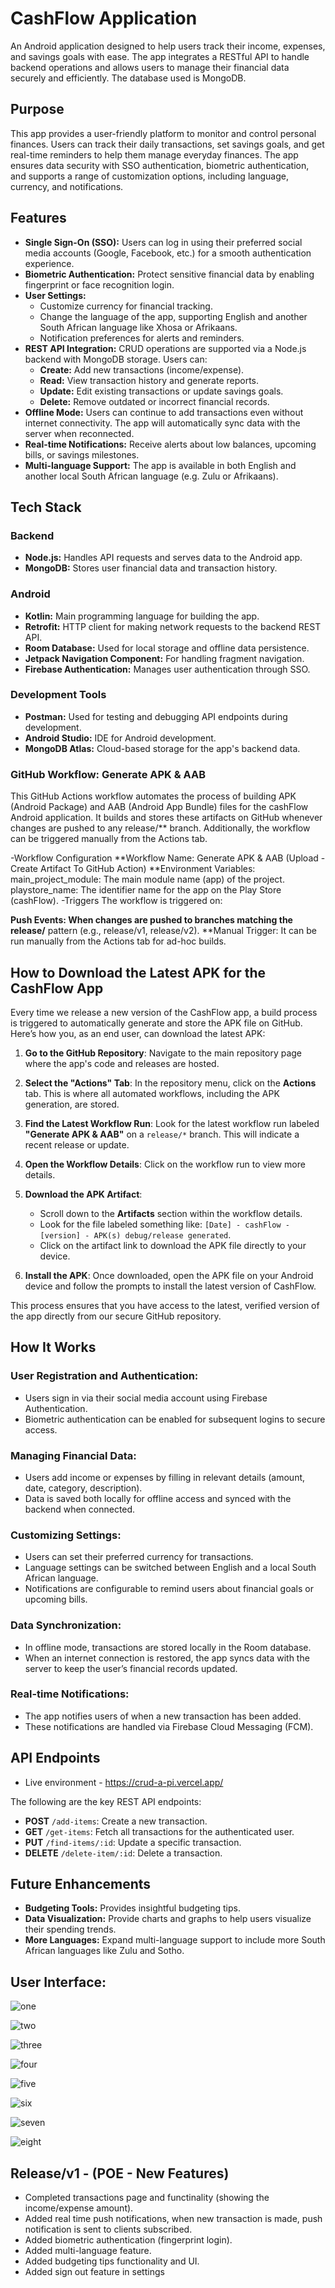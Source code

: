 # CashFlow Application

An Android application designed to help users track their income, expenses, and savings goals with ease. The app integrates a RESTful API to handle backend operations and allows users to manage their financial data securely and efficiently. The database used is MongoDB.

## Purpose

This app provides a user-friendly platform to monitor and control personal finances. Users can track their daily transactions, set savings goals, and get real-time reminders to help them manage everyday finances. The app ensures data security with SSO authentication, biometric authentication, and supports a range of customization options, including language, currency, and notifications.

## Features

- **Single Sign-On (SSO):** Users can log in using their preferred social media accounts (Google, Facebook, etc.) for a smooth authentication experience.
- **Biometric Authentication:** Protect sensitive financial data by enabling fingerprint or face recognition login.
- **User Settings:**
  - Customize currency for financial tracking.
  - Change the language of the app, supporting English and another South African language like Xhosa or Afrikaans.
  - Notification preferences for alerts and reminders.
- **REST API Integration:** CRUD operations are supported via a Node.js backend with MongoDB storage. Users can:
  - **Create:** Add new transactions (income/expense).
  - **Read:** View transaction history and generate reports.
  - **Update:** Edit existing transactions or update savings goals.
  - **Delete:** Remove outdated or incorrect financial records.
- **Offline Mode:** Users can continue to add transactions even without internet connectivity. The app will automatically sync data with the server when reconnected.
- **Real-time Notifications:** Receive alerts about low balances, upcoming bills, or savings milestones.
- **Multi-language Support:** The app is available in both English and another local South African language (e.g. Zulu or Afrikaans).

## Tech Stack

### Backend

- **Node.js:** Handles API requests and serves data to the Android app.
- **MongoDB:** Stores user financial data and transaction history.

### Android

- **Kotlin:** Main programming language for building the app.
- **Retrofit:** HTTP client for making network requests to the backend REST API.
- **Room Database:** Used for local storage and offline data persistence.
- **Jetpack Navigation Component:** For handling fragment navigation.
- **Firebase Authentication:** Manages user authentication through SSO.

### Development Tools

- **Postman:** Used for testing and debugging API endpoints during development.
- **Android Studio:** IDE for Android development.
- **MongoDB Atlas:** Cloud-based storage for the app's backend data.

### GitHub Workflow: Generate APK & AAB
This GitHub Actions workflow automates the process of building APK (Android Package) and AAB (Android App Bundle) files for the cashFlow Android application. It builds and stores these artifacts on GitHub whenever changes are pushed to any release/** branch. Additionally, the workflow can be triggered manually from the Actions tab.

-Workflow Configuration
**Workflow Name: Generate APK & AAB (Upload - Create Artifact To GitHub Action)
**Environment Variables:
main_project_module: The main module name (app) of the project.
playstore_name: The identifier name for the app on the Play Store (cashFlow).
-Triggers
The workflow is triggered on:

**Push Events: When changes are pushed to branches matching the release/** pattern (e.g., release/v1, release/v2).
**Manual Trigger: It can be run manually from the Actions tab for ad-hoc builds.

## How to Download the Latest APK for the CashFlow App

Every time we release a new version of the CashFlow app, a build process is triggered to automatically generate and store the APK file on GitHub. Here’s how you, as an end user, can download the latest APK:

1. **Go to the GitHub Repository**: Navigate to the main repository page where the app's code and releases are hosted.

2. **Select the "Actions" Tab**: In the repository menu, click on the **Actions** tab. This is where all automated workflows, including the APK generation, are stored.

3. **Find the Latest Workflow Run**: Look for the latest workflow run labeled **"Generate APK & AAB"** on a `release/*` branch. This will indicate a recent release or update.

4. **Open the Workflow Details**: Click on the workflow run to view more details.

5. **Download the APK Artifact**:
   - Scroll down to the **Artifacts** section within the workflow details.
   - Look for the file labeled something like: `[Date] - cashFlow - [version] - APK(s) debug/release generated`.
   - Click on the artifact link to download the APK file directly to your device.

6. **Install the APK**: Once downloaded, open the APK file on your Android device and follow the prompts to install the latest version of CashFlow.

This process ensures that you have access to the latest, verified version of the app directly from our secure GitHub repository.


## How It Works

### User Registration and Authentication:

- Users sign in via their social media account using Firebase Authentication.
- Biometric authentication can be enabled for subsequent logins to secure access.

### Managing Financial Data:

- Users add income or expenses by filling in relevant details (amount, date, category, description).
- Data is saved both locally for offline access and synced with the backend when connected.

### Customizing Settings:

- Users can set their preferred currency for transactions.
- Language settings can be switched between English and a local South African language.
- Notifications are configurable to remind users about financial goals or upcoming bills.

### Data Synchronization:

- In offline mode, transactions are stored locally in the Room database.
- When an internet connection is restored, the app syncs data with the server to keep the user’s financial records updated.

### Real-time Notifications:

- The app notifies users of when a new transaction has been added.
- These notifications are handled via Firebase Cloud Messaging (FCM).

## API Endpoints

- Live environment - https://crud-a-pi.vercel.app/
  
The following are the key REST API endpoints:

- **POST** `/add-items`: Create a new transaction.
- **GET** `/get-items`: Fetch all transactions for the authenticated user.
- **PUT** `/find-items/:id`: Update a specific transaction.
- **DELETE** `/delete-item/:id`: Delete a transaction.

## Future Enhancements

- **Budgeting Tools:** Provides insightful budgeting tips.
- **Data Visualization:** Provide charts and graphs to help users visualize their spending trends.
- **More Languages:** Expand multi-language support to include more South African languages like Zulu and Sotho.

## User Interface:

![one](https://github.com/user-attachments/assets/151ceeba-613d-44aa-9352-867047b669dd)

![two](https://github.com/user-attachments/assets/787115e2-11e7-4b4e-ba68-5a1dfee6a5f4)

![three](https://github.com/user-attachments/assets/b7cc240c-6340-4ba3-ba2d-8f63c5dad869)

![four](https://github.com/user-attachments/assets/fa110153-8d6b-4543-a668-cf637f7d3fae)

![five](https://github.com/user-attachments/assets/2c294c34-4d47-4e02-bd2d-07685695749c)

![six](https://github.com/user-attachments/assets/5a3d12d9-b4d5-4761-a2e2-d3a46b0d883b)

![seven](https://github.com/user-attachments/assets/c4ba04a7-9e8a-4c08-a342-23970f25549c)

![eight](https://github.com/user-attachments/assets/1a30b73c-50e9-4b4c-b0f1-5b9952c68a66)

## Release/v1 - (POE - New Features)

- Completed transactions page and functinality (showing the income/expense amount).
- Added real time push notifications, when new transaction is made, push notification is sent to clients subscribed.
- Added biometric authentication (fingerprint login).
- Added multi-language feature.
- Added budgeting tips functionality and UI.
- Added sign out feature in settings
